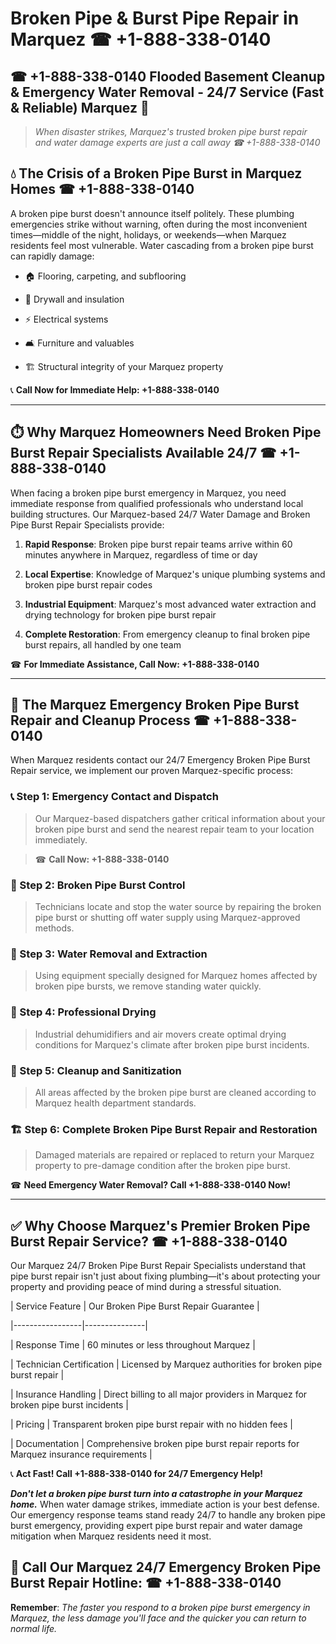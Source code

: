 # Broken Pipe & Burst Pipe Repair in Marquez ☎ +1-888-338-0140  
## ☎ +1-888-338-0140 Flooded Basement Cleanup & Emergency Water Removal - 24/7 Service (Fast & Reliable) Marquez 🚨  

> *When disaster strikes, Marquez's trusted broken pipe burst repair and water damage experts are just a call away ☎ +1-888-338-0140*  

## 💧 The Crisis of a Broken Pipe Burst in Marquez Homes ☎ +1-888-338-0140  

A broken pipe burst doesn't announce itself politely. These plumbing emergencies strike without warning, often during the most inconvenient times—middle of the night, holidays, or weekends—when Marquez residents feel most vulnerable. Water cascading from a broken pipe burst can rapidly damage:  

* 🏠 Flooring, carpeting, and subflooring  
* 🧱 Drywall and insulation  
* ⚡ Electrical systems  
* 🛋️ Furniture and valuables  
* 🏗️ Structural integrity of your Marquez property  

📞 **Call Now for Immediate Help: +1-888-338-0140**  

---  

## ⏱️ Why Marquez Homeowners Need Broken Pipe Burst Repair Specialists Available 24/7 ☎ +1-888-338-0140  

When facing a broken pipe burst emergency in Marquez, you need immediate response from qualified professionals who understand local building structures. Our Marquez-based 24/7 Water Damage and Broken Pipe Burst Repair Specialists provide:  

1. **Rapid Response**: Broken pipe burst repair teams arrive within 60 minutes anywhere in Marquez, regardless of time or day  
2. **Local Expertise**: Knowledge of Marquez's unique plumbing systems and broken pipe burst repair codes  
3. **Industrial Equipment**: Marquez's most advanced water extraction and drying technology for broken pipe burst repair  
4. **Complete Restoration**: From emergency cleanup to final broken pipe burst repairs, all handled by one team  

☎ **For Immediate Assistance, Call Now: +1-888-338-0140**  

---  

## 🔧 The Marquez Emergency Broken Pipe Burst Repair and Cleanup Process ☎ +1-888-338-0140  

When Marquez residents contact our 24/7 Emergency Broken Pipe Burst Repair service, we implement our proven Marquez-specific process:  

### 📞 Step 1: Emergency Contact and Dispatch  
> Our Marquez-based dispatchers gather critical information about your broken pipe burst and send the nearest repair team to your location immediately.  
> ☎ **Call Now: +1-888-338-0140**  

### 🚿 Step 2: Broken Pipe Burst Control  
> Technicians locate and stop the water source by repairing the broken pipe burst or shutting off water supply using Marquez-approved methods.  

### 🌊 Step 3: Water Removal and Extraction  
> Using equipment specially designed for Marquez homes affected by broken pipe bursts, we remove standing water quickly.  

### 💨 Step 4: Professional Drying  
> Industrial dehumidifiers and air movers create optimal drying conditions for Marquez's climate after broken pipe burst incidents.  

### 🧼 Step 5: Cleanup and Sanitization  
> All areas affected by the broken pipe burst are cleaned according to Marquez health department standards.  

### 🏗️ Step 6: Complete Broken Pipe Burst Repair and Restoration  
> Damaged materials are repaired or replaced to return your Marquez property to pre-damage condition after the broken pipe burst.  

☎ **Need Emergency Water Removal? Call +1-888-338-0140 Now!**  

---  

## ✅ Why Choose Marquez's Premier Broken Pipe Burst Repair Service? ☎ +1-888-338-0140  

Our Marquez 24/7 Broken Pipe Burst Repair Specialists understand that pipe burst repair isn't just about fixing plumbing—it's about protecting your property and providing peace of mind during a stressful situation.  

| Service Feature | Our Broken Pipe Burst Repair Guarantee |  
|-----------------|---------------|  
| Response Time | 60 minutes or less throughout Marquez |  
| Technician Certification | Licensed by Marquez authorities for broken pipe burst repair |  
| Insurance Handling | Direct billing to all major providers in Marquez for broken pipe burst incidents |  
| Pricing | Transparent broken pipe burst repair with no hidden fees |  
| Documentation | Comprehensive broken pipe burst repair reports for Marquez insurance requirements |  

📞 **Act Fast! Call +1-888-338-0140 for 24/7 Emergency Help!**  

***Don't let a broken pipe burst turn into a catastrophe in your Marquez home.*** When water damage strikes, immediate action is your best defense. Our emergency response teams stand ready 24/7 to handle any broken pipe burst emergency, providing expert pipe burst repair and water damage mitigation when Marquez residents need it most.  

## 📱 Call Our Marquez 24/7 Emergency Broken Pipe Burst Repair Hotline: ☎ +1-888-338-0140  

**Remember**: *The faster you respond to a broken pipe burst emergency in Marquez, the less damage you'll face and the quicker you can return to normal life.*
